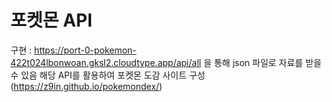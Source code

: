 # 포켓몬 API

구현 : https://port-0-pokemon-422t024lbonwoan.gksl2.cloudtype.app/api/all 을 통해 json 파일로 자료를 받을 수 있음
해당 API를 활용하여 포켓몬 도감 사이트 구성(https://z9in.github.io/pokemondex/)
